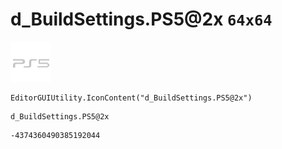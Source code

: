 # d_BuildSettings.PS5@2x `64x64`
<img src="/img/d_BuildSettings.PS5@2x.png" width=64 height=64>

``` CSharp
EditorGUIUtility.IconContent("d_BuildSettings.PS5@2x")
```
```
d_BuildSettings.PS5@2x
```
```
-4374360490385192044
```
